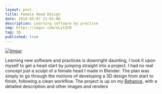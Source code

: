 ```yaml
---
layout: post
title: Female Head Design
date: 2018-05-07 21:01:00
description: Learning software by practise 
img: https://imgur.com/oLytZn0
tag: 3D
published: true
---
```


[![Imgur](https://i.imgur.com/oLytZn0.jpg)](https://www.behance.net/gallery/63879267/Project-300318-Get-To-Know)

Learning new software and practices is downright daunting, I took it upon myself to get a head start by jumping straight into a project. I had no real concept just a sculpt of a female head I made in Blender. The plan was simply to go through the motions of developing a 3D design from start to finish, following a clean workflow. The project is up on my [Behance](https://www.behance.net/gallery/63879267/Project-300318-Get-To-Know), with a detailed description and other images and renders

